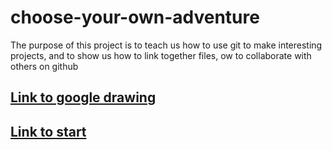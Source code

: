 # choose-your-own-adventure
The purpose of this project is to teach us how to use git to make interesting projects, and to show us how to link together files, ow to collaborate with others on github
## [Link to google drawing](https://docs.google.com/a/hstat.org/drawings/d/1N_uGGfoR7OD2QsA9JzvK8Vwou-tkypJU3gT5JBSvf_E/edit?usp=sharing)
## [Link to start](superwoman)
